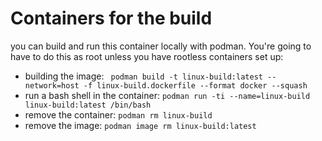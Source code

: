 # Containers for the build

you can build and run this container locally with podman.
You're going to have to do this as root unless you have rootless containers set up:

* building the image:
  ``` podman build -t linux-build:latest --network=host -f linux-build.dockerfile --format docker --squash```
* run a bash shell in the container:
  ```podman run -ti --name=linux-build linux-build:latest /bin/bash```
* remove the container:
  ```podman rm linux-build```
* remove the image:
  ```podman image rm linux-build:latest```